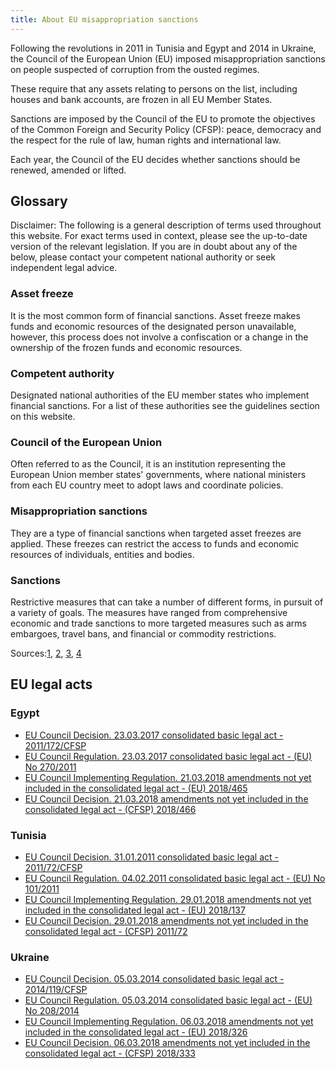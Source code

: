 ```yaml
---
title: About EU misappropriation sanctions
---
```

Following the revolutions in 2011 in Tunisia and Egypt and 2014 in Ukraine, the Council of the European Union (EU) imposed misappropriation sanctions on people suspected of corruption from the ousted regimes. 

These require that any assets relating to persons on the list, including houses and bank accounts, are frozen in all EU Member States.

Sanctions are imposed by the Council of the EU to promote the objectives of the Common Foreign and Security Policy (CFSP): peace, democracy and the respect for the rule of law, human rights and international law.

Each year, the Council of the EU decides whether sanctions should be renewed, amended or lifted.


## Glossary

Disclaimer: The following is a general description of terms used throughout this website. For exact terms used in context, please see the up-to-date version of the relevant legislation. If you are in doubt about any of the below, please contact your competent national authority or seek independent legal advice. 

### Asset freeze
It is the most common form of financial sanctions. Asset freeze makes funds and economic resources of the designated person unavailable, however, this process does not involve a confiscation or a change in the ownership of the frozen funds and economic resources. 

### Competent authority
Designated national authorities of the EU member states who implement financial sanctions. For a list of these authorities see the guidelines section on this website. 

### Council of the European Union
Often referred to as the Council, it is an institution representing the European Union member states' governments, where national ministers from each EU country meet to adopt laws and coordinate policies.

### Misappropriation sanctions
They are a type of financial sanctions when targeted asset freezes are applied. These freezes can restrict the access to funds and economic resources of individuals, entities and bodies.

### Sanctions 
Restrictive measures that can take a number of different forms, in pursuit of a variety of goals. The measures have ranged from comprehensive economic and trade sanctions to more targeted measures such as arms embargoes, travel bans, and financial or commodity restrictions. 

Sources:[1](https://eeas.europa.eu/topics/external-investment-plan/423/sanctions-policy_en), [2](https://www.consilium.europa.eu/en/council-eu/), [3](https://www.gov.uk/government/publications/financial-sanctions-faqs), [4](https://www.un.org/sc/suborg/en/sanctions/information)


## EU legal acts 

### Egypt
- [EU Council Decision. 23.03.2017 consolidated basic legal act - 2011/172/CFSP](https://eur-lex.europa.eu/legal-content/EN/TXT/?uri=CELEX:02011D0172-20170323)
- [EU Council Regulation. 23.03.2017 consolidated basic legal act - (EU) No 270/2011](https://eur-lex.europa.eu/legal-content/EN/TXT/?uri=CELEX:02011R0270-20170323) 
- [EU Council Implementing Regulation. 21.03.2018 amendments not yet included in the consolidated legal act - (EU) 2018/465](https://eur-lex.europa.eu/legal-content/EN/TXT/PDF/?uri=CELEX:32018R0137&from=EN)
- [EU Council Decision. 21.03.2018 amendments not yet included in the consolidated legal act - (CFSP) 2018/466](https://eur-lex.europa.eu/legal-content/EN/TXT/PDF/?uri=CELEX:32018D0141&from=EN)

### Tunisia
- [EU Council Decision. 31.01.2011 consolidated basic legal act - 2011/72/CFSP](https://eur-lex.europa.eu/legal-content/EN/TXT/?uri=CELEX:02011D0072-20170128)
- [EU Council Regulation. 04.02.2011 consolidated basic legal act - (EU) No 101/2011](https://eur-lex.europa.eu/legal-content/EN/TXT/?uri=CELEX:02011R0101-20170128) 
- [EU Council Implementing Regulation. 29.01.2018 amendments not yet included in the consolidated legal act - (EU) 2018/137](https://eur-lex.europa.eu/legal-content/EN/TXT/PDF/?uri=CELEX:32018R0465&from=EN)
- [EU Council Decision. 29.01.2018 amendments not yet included in the consolidated legal act - (CFSP) 2011/72](https://eur-lex.europa.eu/legal-content/EN/TXT/PDF/?uri=CELEX:32018D0466&from=EN)


### Ukraine
- [EU Council Decision. 05.03.2014 consolidated basic legal act - 2014/119/CFSP](https://eur-lex.europa.eu/legal-content/EN/TXT/?uri=CELEX:02014D0119-20170305)
- [EU Council Regulation. 05.03.2014 consolidated basic legal act - (EU) No 208/2014](https://eur-lex.europa.eu/legal-content/EN/TXT/?uri=CELEX:02014R0208-20170305) 
- [EU Council Implementing Regulation. 06.03.2018 amendments not yet included in the consolidated legal act - (EU) 2018/326](https://eur-lex.europa.eu/legal-content/EN/TXT/?uri=uriserv:OJ.L_.2018.063.01.0005.01.ENG&toc=OJ:L:2018:063:TOC)
- [EU Council Decision. 06.03.2018 amendments not yet included in the consolidated legal act - (CFSP) 2018/333](https://eur-lex.europa.eu/legal-content/EN/TXT/?uri=uriserv:OJ.L_.2018.063.01.0048.01.ENG&toc=OJ:L:2018:063:TOC)

